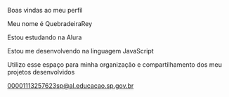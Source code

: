 Boas vindas ao meu perfil 

Meu nome é QuebradeiraRey

Estou estudando na Alura

Estou me desenvolvendo na linguagem JavaScript

Utilizo esse espaço para minha organização e compartilhamento dos meu projetos desenvolvidos

00001113257623sp@al.educacao.sp.gov.br
